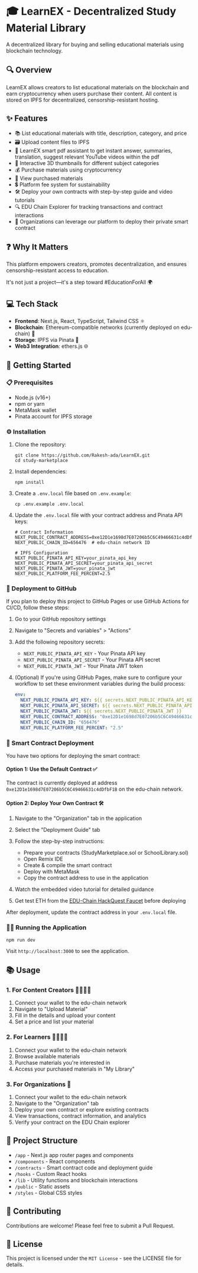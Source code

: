 # 🎓 LearnEX - Decentralized Study Material Library

A decentralized library for buying and selling educational materials using blockchain technology.

## 🔍 Overview

LearnEX allows creators to list educational materials on the blockchain and earn cryptocurrency when users purchase their content. All content is stored on IPFS for decentralized, censorship-resistant hosting.

## ✨ Features

- 📚 List educational materials with title, description, category, and price
- 🗃️ Upload content files to IPFS
- 🤖 LearnEX smart pdf assistant to get instant answer, summaries, translation, suggest relevant YouTube videos within the pdf
- 🔄 Interactive 3D thumbnails for different subject categories
- 💰 Purchase materials using cryptocurrency
- 📖 View purchased materials
- 💲 Platform fee system for sustainability
- 🛠️ Deploy your own contracts with step-by-step guide and video tutorials
- 🔍 EDU Chain Explorer for tracking transactions and contract interactions
- 🏢 Organizations can leverage our platform to deploy their private smart contract

## ❓ Why It Matters

This platform empowers creators, promotes decentralization, and ensures censorship-resistant access to education.

It's not just a project—it's a step toward #EducationForAll 🌍

## 💻 Tech Stack

- **Frontend**: Next.js, React, TypeScript, Tailwind CSS ⚛️
- **Blockchain**: Ethereum-compatible networks (currently deployed on edu-chain) 🔗
- **Storage**: IPFS via Pinata 📂
- **Web3 Integration**: ethers.js 🌐

## 🚀 Getting Started

### 📋 Prerequisites

- Node.js (v16+)
- npm or yarn
- MetaMask wallet
- Pinata account for IPFS storage

### ⚙️ Installation

1. Clone the repository:

   ```
   git clone https://github.com/Rakesh-ada/LearnEX.git
   cd study-marketplace
   ```

2. Install dependencies:

   ```
   npm install
   ```

3. Create a `.env.local` file based on `.env.example`:

   ```
   cp .env.example .env.local
   ```

4. Update the `.env.local` file with your contract address and Pinata API keys:

   ```
   # Contract Information
   NEXT_PUBLIC_CONTRACT_ADDRESS=0xe12D1e1698d7E07206b5C6C49466631c4dDfbF1B
   NEXT_PUBLIC_CHAIN_ID=656476  # edu-chain network ID

   # IPFS Configuration
   NEXT_PUBLIC_PINATA_API_KEY=your_pinata_api_key
   NEXT_PUBLIC_PINATA_API_SECRET=your_pinata_api_secret
   NEXT_PUBLIC_PINATA_JWT=your_pinata_jwt
   NEXT_PUBLIC_PLATFORM_FEE_PERCENT=2.5
   ```

### 🔄 Deployment to GitHub

If you plan to deploy this project to GitHub Pages or use GitHub Actions for CI/CD, follow these steps:

1. Go to your GitHub repository settings

2. Navigate to "Secrets and variables" > "Actions"

3. Add the following repository secrets:

   * `NEXT_PUBLIC_PINATA_API_KEY` - Your Pinata API key
   * `NEXT_PUBLIC_PINATA_API_SECRET` - Your Pinata API secret
   * `NEXT_PUBLIC_PINATA_JWT` - Your Pinata JWT token

4. (Optional) If you're using GitHub Pages, make sure to configure your workflow to set these environment variables during the build process:

   ```yaml
   env:
     NEXT_PUBLIC_PINATA_API_KEY: ${{ secrets.NEXT_PUBLIC_PINATA_API_KEY }}
     NEXT_PUBLIC_PINATA_API_SECRET: ${{ secrets.NEXT_PUBLIC_PINATA_API_SECRET }}
     NEXT_PUBLIC_PINATA_JWT: ${{ secrets.NEXT_PUBLIC_PINATA_JWT }}
     NEXT_PUBLIC_CONTRACT_ADDRESS: "0xe12D1e1698d7E07206b5C6C49466631c4dDfbF1B"
     NEXT_PUBLIC_CHAIN_ID: "656476"
     NEXT_PUBLIC_PLATFORM_FEE_PERCENT: "2.5"
   ```

### 📝 Smart Contract Deployment

You have two options for deploying the smart contract:

#### Option 1: Use the Default Contract ✅

The contract is currently deployed at address `0xe12D1e1698d7E07206b5C6C49466631c4dDfbF1B` on the edu-chain network.

#### Option 2: Deploy Your Own Contract 🛠️

1. Navigate to the "Organization" tab in the application
2. Select the "Deployment Guide" tab
3. Follow the step-by-step instructions:

   * Prepare your contracts (StudyMarketplace.sol or SchoolLibrary.sol)
   * Open Remix IDE
   * Create & compile the smart contract
   * Deploy with MetaMask
   * Copy the contract address to use in the application
4. Watch the embedded video tutorial for detailed guidance
5. Get test ETH from the [EDU-Chain HackQuest Faucet](https://www.hackquest.io/faucets/656476) before deploying

After deployment, update the contract address in your `.env.local` file.

### 🏃‍♂️ Running the Application

```
npm run dev
```

Visit `http://localhost:3000` to see the application.

## 📚 Usage

### 1. For Content Creators 👨‍🏫👩‍🏫

1. Connect your wallet to the edu-chain network
2. Navigate to "Upload Material"
3. Fill in the details and upload your content
4. Set a price and list your material

### 2. For Learners 👨‍🎓👩‍🎓

1. Connect your wallet to the edu-chain network
2. Browse available materials
3. Purchase materials you're interested in
4. Access your purchased materials in "My Library"

### 3. For Organizations 🏢

1. Connect your wallet to the edu-chain network
2. Navigate to the "Organization" tab
3. Deploy your own contract or explore existing contracts
4. View transactions, contract information, and analytics
5. Verify your contract on the EDU Chain explorer

## 📁 Project Structure

* `/app` - Next.js app router pages and components
* `/components` - React components
* `/contracts` - Smart contract code and deployment guide
* `/hooks` - Custom React hooks
* `/lib` - Utility functions and blockchain interactions
* `/public` - Static assets
* `/styles` - Global CSS styles

## 🤝 Contributing

Contributions are welcome! Please feel free to submit a Pull Request.

## 📜 License

This project is licensed under the `MIT License` - see the LICENSE file for details.
